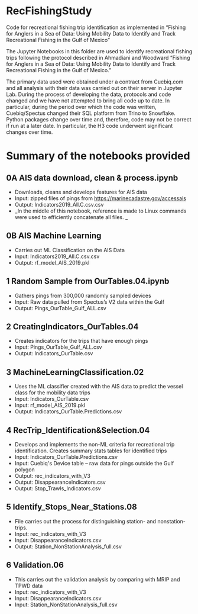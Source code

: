# RecFishingStudy

Code for recreational fishing trip identification as implemented in “Fishing for Anglers in a Sea of Data: Using Mobility Data to Identify and Track Recreational Fishing in the Gulf of Mexico”

The Jupyter Notebooks in this folder are used to identify recreational fishing trips following the protocol described in Ahmadiani and Woodward “Fishing for Anglers in a Sea of Data: Using Mobility Data to Identify and Track Recreational Fishing in the Gulf of Mexico.”

The primary data used were obtained under a contract from Cuebiq.com and all analysis with their data was carried out on their server in Jupyter Lab. During the process of developing the data, protocols and code changed and we have not attempted to bring all code up to date. In particular, during the period over which the code was written, Cuebiq/Spectus changed their SQL platform from Trino to Snowflake. Python packages change over time and, therefore, code may not be correct if run at a later date. In particular, the H3 code underwent significant changes over time.

# Summary of the notebooks provided

## 0A AIS data download, clean & process.ipynb
* Downloads, cleans and develops features for AIS data
* Input: 	zipped files of pings from https://marinecadastre.gov/accessais
* Output:	Indicators2019_All.C.csv.csv
* _In the middle of this notebook, reference is made to Linux commands were used to efficiently concatenate all files. _

## 0B AIS Machine Learning
* Carries out ML Classification on the AIS Data
* Input: 	Indicators2019_All.C.csv.csv
* Output:	rf_model_AIS_2019.pkl

## 1 Random Sample from OurTables.04.ipynb
* Gathers pings from 300,000 randomly sampled devices
* Input: 	Raw data pulled from Spectus’s V2 data within the Gulf
* Output:	Pings_OurTable_Gulf_ALL.csv

## 2 CreatingIndicators_OurTables.04
* Creates indicators for the trips that have enough pings
* Input:	Pings_OurTable_Gulf_ALL.csv
* Output:	Indicators_OurTable.csv

## 3 MachineLearningClassification.02
* Uses the ML classifier created with the AIS data to predict the vessel class for the mobility data trips
* Input: 	Indicators_OurTable.csv
* Input: 	rf_model_AIS_2019.pkl
* Output: 	Indicators_OurTable.Predictions.csv

## 4 RecTrip_Identification&Selection.04
* Develops and implements the non-ML criteria for recreational trip identification. Creates summary stats tables for identified trips
* Input: 	Indicators_OurTable.Predictions.csv
* Input: 	Cuebiq's Device table – raw data for pings outside the Gulf polygon
* Output: 	rec_indicators_with_V3
* Output: 	DisappearanceIndicators.csv
* Output: 	Stop_Trawls_Indicators.csv

## 5 Identify_Stops_Near_Stations.08
* File carries out the process for distinguishing station- and nonstation-trips.
* Input: 	rec_indicators_with_V3
* Input: 	DisappearanceIndicators.csv
* Output: 	Station_NonStationAnalysis_full.csv

## 6 Validation.06
* This carries out the validation analysis by comparing with MRIP and TPWD data
* Input: 	rec_indicators_with_V3
* Input: 	DisappearanceIndicators.csv
* Input: 	Station_NonStationAnalysis_full.csv


